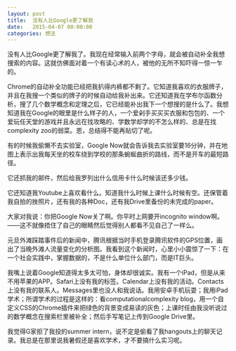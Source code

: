 ```yaml
---
layout: post
title:  没有人比Google更了解我
date:   2015-04-07 00:00:00
categories: 想法
---
```


没有人比Google更了解我了。我现在经常输入前两个字母，就会被自动补全我想搜索的内容。这就仿佛面对着一个有读心术的人，被他的无所不知吓得一惊一乍的。

Chrome的自动补全功能已经把我扒得内裤都不剩了。它知道我喜欢的衣服牌子，并且在我搜一个类似的牌子的时候自动给我补出来。它还知道我在学布尔函数分析，搜了几个数学概念和定理之后，它已经能补出我下一个想搜的是什么了。我想知道我在Google的眼里是什么样子的人，一个爱剁手买买买衣服和包包的、一个爱玩任天堂的游戏并且永远在找攻略的、学数学却学的不怎么样的、总是在找complexity zoo的弱菜。恩，总结得不能再贴切了呢。

有的时候我偷懒不去实验室，Google Now就会告诉我去实验室要16分钟，并在地图上表示出我每天坐的校车绕到学校的那条蜿蜒曲折的路线，而不是开车的最短路径。

它还抓我的邮件，然后给我罗列出什么信用卡什么时候该还多少钱。

它还知道我Youtube上喜欢看什么。知道我什么时候上课什么时候有空。还保管着我自拍的挫照片，还有我的各种Doc，还有我Drive里备份的未完成的paper。

大家对我说：你把Google Now关了啊。你平时上网要开incognito window啊。——这不就像捂住了自己的眼睛然后觉得别人都看不见自己了一样么。

元旦外滩踩踏事件后的新闻中，腾讯根据当时手机登录腾讯软件的GPS位置，画出了当晚外滩人流量变化的分析图。我看到这个新闻时，心里小小震惊了一下：在一个社会实践中，掌握数据的，不是什么单位什么部门，而是IT巨头。

我嘴上说着Google知道得太多太可怕，身体却很诚实。我有一个iPad，但是从来不用苹果的APP。Safari上没有我的标签。Calendar上没有我的活动。Contacts上没有我的联系人。Messages里也没人和我说话。我用安卓手机玩耍；我用iPad学术；所谓学术的过程是这样的：看computationalcomplexity blog，用一个自定义CSS的Chrome插件来把绿色的背景变成易读的灰色；上课时任由我没听说过的数学概念在搜索栏里被补全；然后手写笔记上传到Google Drive里。

我觉得G家拒了我投的summer intern，说不定是偷看了我hangouts上的聊天记录。我总是在那里说我暑假还是喜欢学术，才不要搞什么实习呢。